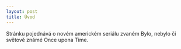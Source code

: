 ```yaml
---
layout: post
title: Úvod
---
```


Stránku pojednává o novém americkém seriálu zvaném Bylo, nebylo či světově známé Once upona Time.
